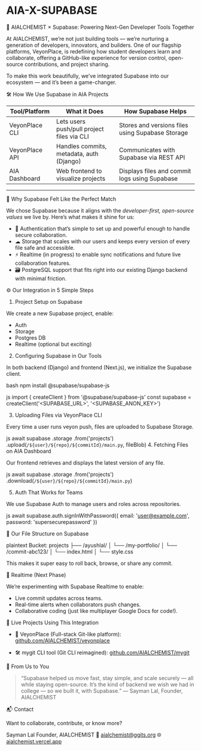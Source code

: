 # AIA-X-SUPABASE

🤝 AIALCHEMIST × Supabase: Powering Next-Gen Developer Tools Together

At AIALCHEMIST, we’re not just building tools — we’re nurturing a generation of developers, innovators, and builders. One of our flagship platforms, VeyonPlace, is redefining how student developers learn and collaborate, offering a GitHub-like experience for version control, open-source contributions, and project sharing.

To make this work beautifully, we’ve integrated Supabase into our ecosystem — and it’s been a game-changer.

🛠 How We Use Supabase in AIA Projects

| Tool/Platform      | What it Does                               | How Supabase Helps                               |
| ------------------ | ------------------------------------------ | ------------------------------------------------ |
| VeyonPlace CLI | Lets users push/pull project files via CLI | Stores and versions files using Supabase Storage |
| VeyonPlace API | Handles commits, metadata, auth (Django)   | Communicates with Supabase via REST API          |
| AIA Dashboard  | Web frontend to visualize projects         | Displays files and commit logs using Supabase    |

---

🌟 Why Supabase Felt Like the Perfect Match

We chose Supabase because it aligns with the *developer-first, open-source values* we live by. Here’s what makes it shine for us:

* 🔐 Authentication that’s simple to set up and powerful enough to handle secure collaboration.
* ☁ Storage that scales with our users and keeps every version of every file safe and accessible.
* ⚡ Realtime (in progress) to enable sync notifications and future live collaboration features.
* 🗃 PostgreSQL support that fits right into our existing Django backend with minimal friction.

⚙ Our Integration in 5 Simple Steps

 1. Project Setup on Supabase

We create a new Supabase project, enable:

* Auth
* Storage
* Postgres DB
* Realtime (optional but exciting)

2. Configuring Supabase in Our Tools

In both backend (Django) and frontend (Next.js), we initialize the Supabase client.

bash
npm install @supabase/supabase-js


js
import { createClient } from '@supabase/supabase-js'
const supabase = createClient('<SUPABASE_URL>', '<SUPABASE_ANON_KEY>')


3. Uploading Files via VeyonPlace CLI

Every time a user runs veyon push, files are uploaded to Supabase Storage.

js
await supabase
  .storage
  .from('projects')
  .upload(`/${user}/${repo}/${commitId}/main.py`, fileBlob)
4. Fetching Files on AIA Dashboard

Our frontend retrieves and displays the latest version of any file.

js
await supabase
  .storage
  .from('projects')
  .download(`/${user}/${repo}/${commitId}/main.py`)

 5. Auth That Works for Teams

We use Supabase Auth to manage users and roles across repositories.

js
await supabase.auth.signInWithPassword({
  email: 'user@example.com',
  password: 'supersecurepassword'
})


🧱 Our File Structure on Supabase

plaintext
Bucket: projects
├── /ayushlal/
│   └── /my-portfolio/
│       └── /commit-abc123/
│           └── index.html
│           └── style.css


This makes it super easy to roll back, browse, or share any commit.

🚀 Realtime (Next Phase)

We’re experimenting with Supabase Realtime to enable:

* Live commit updates across teams.
* Real-time alerts when collaborators push changes.
* Collaborative coding (just like multiplayer Google Docs for code!).

🧩 Live Projects Using This Integration

* 🧱 VeyonPlace (Full-stack Git-like platform):
  [github.com/AIALCHEMIST/veyonplace](https://github.com/AIALCHEMIST/veyonplace)

* 🛠 mygit CLI tool (Git CLI reimagined):
  [github.com/AIALCHEMIST/mygit](https://github.com/AIALCHEMIST/mygit)

💬 From Us to You

> “Supabase helped us move fast, stay simple, and scale securely — all while staying open-source. It’s the kind of backend we wish we had in college — so we built it, with Supabase.”
> — Sayman Lal, Founder, AIALCHEMIST

📬 Contact

Want to collaborate, contribute, or know more?

Sayman Lal
Founder, AIALCHEMIST
📧 [aialchemist@ggits.org](mailto:aialchemist@ggits.org)
🌐 [aialchemist.vercel.app](https://aialchemist.vercel.app)
